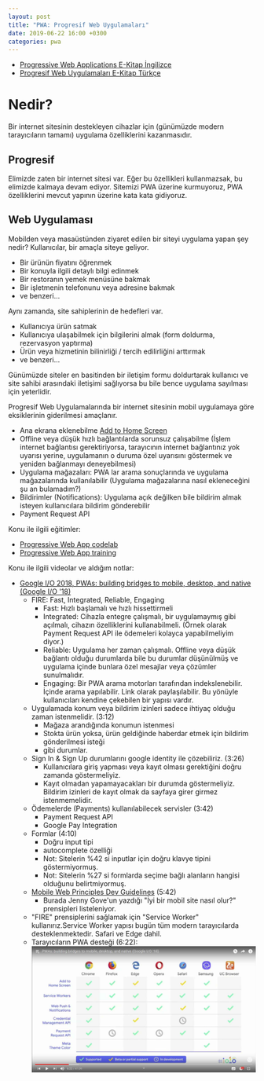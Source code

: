 ```yaml
---
layout: post
title: "PWA: Progresif Web Uygulamaları"
date: 2019-06-22 16:00 +0300
categories: pwa
---
```


- [Progressive Web Applications E-Kitap İngilizce][pwa ebook]
- [Progresif Web Uygulamaları E-Kitap Türkçe][pwa ekitap]

[pwa ebook]: https://www.awwwards.com/PWA-ebook/en
[pwa ekitap]: https://www.awwwards.com/PWA-ebook/tr

# Nedir?

Bir internet sitesinin destekleyen cihazlar için (günümüzde modern tarayıcıların tamamı) uygulama özelliklerini kazanmasıdır.

## Progresif

Elimizde zaten bir internet sitesi var. Eğer bu özellikleri kullanmazsak, bu elimizde kalmaya devam ediyor. Sitemizi PWA üzerine kurmuyoruz, PWA özelliklerini mevcut yapının üzerine kata kata gidiyoruz.

## Web Uygulaması

Mobilden veya masaüstünden ziyaret edilen bir siteyi uygulama yapan şey nedir? Kullanıcılar, bir amaçla siteye geliyor.

- Bir ürünün fiyatını öğrenmek
- Bir konuyla ilgili detaylı bilgi edinmek
- Bir restoranın yemek menüsüne bakmak
- Bir işletmenin telefonunu veya adresine bakmak
- ve benzeri...

Aynı zamanda, site sahiplerinin de hedefleri var.

- Kullanıcıya ürün satmak
- Kullanıcıya ulaşabilmek için bilgilerini almak (form doldurma, rezervasyon yaptırma)
- Ürün veya hizmetinin bilinirliği / tercih edilirliğini arttırmak
- ve benzeri...

Günümüzde siteler en basitinden bir iletişim formu doldurtarak kullanıcı ve site sahibi arasındaki iletişimi sağlıyorsa bu bile bence uygulama sayılması için yeterlidir.

Progresif Web Uygulamalarında bir internet sitesinin mobil uygulamaya göre eksiklerinin giderilmesi amaçlanır.

- Ana ekrana eklenebilme [Add to Home Screen][addtohomescreen]
- Offline veya düşük hızlı bağlantılarda sorunsuz çalışabilme (İşlem internet bağlantısı gerektiriyorsa, tarayıcının internet bağlantınız yok uyarısı yerine, uygulamanın o duruma özel uyarısını göstermek ve yeniden bağlanmayı deneyebilmesi)
- Uygulama mağazaları: PWA lar arama sonuçlarında ve uygulama mağazalarında kullanılabilir (Uygulama mağazalarına nasıl ekleneceğini şu an bulamadım?)
- Bildirimler (Notifications): Uygulama açık değilken bile bildirim almak isteyen kullanıcılara bildirim gönderebilir
- Payment Request API

[addtohomescreen]: https://developers.google.com/web/fundamentals/app-install-banners/

Konu ile ilgili eğitimler:

- [Progressive Web App codelab][pwa codelab]
- [Progressive Web App training][pwa training]


[pwa codelab]: https://codelabs.developers.google.com/codelabs/your-first-pwapp/
[pwa training]: https://developers.google.com/web/ilt/pwa/

Konu ile ilgili videolar ve aldığım notlar:
- [Google I/O 2018, PWAs: building bridges to mobile, desktop, and native (Google I/O '18)][google io 2018]
    - FIRE: Fast, Integrated, Reliable, Engaging
        - Fast: Hızlı başlamalı ve hızlı hissettirmeli
        - Integrated: Cihazla entegre çalışmalı, bir uygulamaymış gibi açılmalı, cihazın özelliklerini kullanabilmeli. (Örnek olarak Payment Request API ile ödemeleri kolayca yapabilmeliyim diyor.)
        - Reliable: Uygulama her zaman çalışmalı. Offline veya düşük bağlantı olduğu durumlarda bile bu durumlar düşünülmüş ve uygulama içinde bunlara özel mesajlar veya çözümler sunulmalıdır.
        - Engaging: Bir PWA arama motorları tarafından indekslenebilir. İçinde arama yapılabilir. Link olarak paylaşılabilir. Bu yönüyle kullanıcıları kendine çekebilen bir yapısı vardır.
    - Uygulamada konum veya bildirim izinleri sadece ihtiyaç olduğu zaman istenmelidir. (3:12)
        - Mağaza arandığında konumun istenmesi
        - Stokta ürün yoksa, ürün geldiğinde haberdar etmek için bildirim gönderilmesi isteği
        - gibi durumlar.
    - Sign In & Sign Up durumlarını google identity ile çözebiliriz. (3:26)
        - Kullanıcılara giriş yapması veya kayıt olması gerektiğini doğru zamanda göstermeliyiz.
        - Kayıt olmadan yapamayacakları bir durumda göstermeliyiz. Bildirim izinleri de kayıt olmak da sayfaya girer girmez istenmemelidir.
    - Ödemelerde (Payments) kullanılabilecek servisler (3:42)
        - Payment Request API
        - Google Pay Integration
    - Formlar (4:10)
        - Doğru input tipi
        - autocomplete özelliği
        - Not: Sitelerin %42 si inputlar için doğru klavye tipini göstermiyormuş.
        - Not: Sitelerin %27 si formlarda seçime bağlı alanların hangisi olduğunu belirtmiyormuş.
    - [Mobile Web Principles Dev Guidelines][mobile web principles] (5:42)
        - Burada Jenny Gove'un yazdığı "İyi bir mobil site nasıl olur?" prensipleri listeleniyor.
    - "FIRE" prensiplerini sağlamak için "Service Worker" kullanırız.Service Worker yapısı bugün tüm modern tarayıcılarda desteklenmektedir. Safari ve Edge dahil.
    - Tarayıcıların PWA desteği (6:22): ![PWA Support](/assets/images/2019-06-23-pwa/pwa-support.jpg)

[google io 2018]: https://www.youtube.com/watch?v=NITk4kXMQDw
[mobile web principles]: bit.ly/mobile-web-principles-dev-guidelines